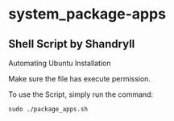 # system_package-apps

## Shell Script by Shandryll

Automating Ubuntu Installation

Make sure the file has execute permission.

To use the Script, simply run the command:

```
sudo ./package_apps.sh
```
